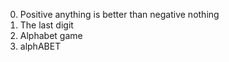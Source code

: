 0. Positive anything is better than negative nothing
1. The last digit   
2. Alphabet game
3. alphABET
